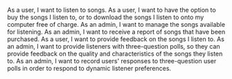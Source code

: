 As a user, I want to listen to songs.
As a user, I want to have the option to buy the songs I listen to, or to download the songs I listen to onto my computer free of charge.
As an admin, I want to manage the songs available for listening.
As an admin, I want to receive a report of songs that have been purchased.
As a user, I want to provide feedback on the songs I listen to.
As an admin, I want to provide listeners with three-question polls, so they can provide feedback on the quality and characteristics of the songs they listen to.
As an admin, I want to record users' responses to three-question user polls in order to respond to dynamic listener preferences.
